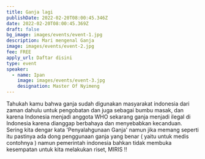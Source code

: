 ```yaml
---
title: Ganja lagi
publishDate: 2022-02-20T08:00:45.346Z
date: 2022-02-20T08:00:45.369Z
draft: false
bg_image: images/events/event-1.jpg
description: Mari mengenal Ganja
image: images/events/event-2.jpg
fee: FREE
apply_url: Daftar disini
type: event
speaker:
  - name: Ipan
    image: images/events/event-3.jpg
    designation: Master Of Nyimeng
---
```

Tahukah kamu bahwa ganja sudah digunakan masyarakat indonesia dari zaman dahulu untuk pengobatan dan juga sebagai bumbu masak, dan karena Indonesia menjadi anggota WHO sekarang ganja menjadi ilegal di Indonesia karena dianggap berbahaya dan menyebabkan kecanduan. Sering kita dengar kata 'Penyalahgunaan Ganja' namun jika memang seperti itu pastinya ada dong penggunaan ganja yang benar ( yaitu untuk medis contohnya ) namun pemerintah indonesia bahkan tidak membuka kesempatan untuk kita melakukan riset, MIRIS !!